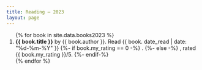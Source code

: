 ```yaml
---
title: Reading – 2023
layout: page
---
```


<ol reversed>
{% for book in site.data.books2023 %}
	<li>
		<strong>{{ book.title }}</strong> by {{ book.author }}. Read {{ book. date_read | date: "%d-%m-%Y" }}
		{%- if book.my_rating == 0 -%}
		.
		{%- else -%}
		, rated {{ book.my_rating }}/5.
		{%- endif-%}
	</li>
{% endfor %}
</ol>
